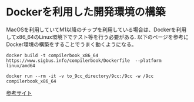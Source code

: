 # Dockerを利用した開発環境の構築
MacOSを利用していてM1以降のチップを利用している場合は、Dockerを利用してx86_64のLinux環境下でテスト等を行う必要がある. 以下のページを参考にDocker環境の構築をすることでうまく動くようになる。

`docker build -t compilerbook_x86_64 https://www.sigbus.info/compilerbook/Dockerfile  --platform linux/amd64`

`docker run --rm -it -v to_9cc_directory/9cc:/9cc -w /9cc compilerbook_x86_64`

[参考サイト](https://sbite.hatenablog.com/entry/2021/04/21/222225)